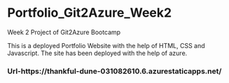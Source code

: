 <h1>Portfolio_Git2Azure_Week2</h1>
<p>Week 2 Project of Git2Azure Bootcamp<br>

This is a deployed Portfolio Website with the help of HTML, CSS and Javascript. The site has been deployed with the help of azure.</p>

<h3>Url-https://thankful-dune-031082610.6.azurestaticapps.net/</h3>
